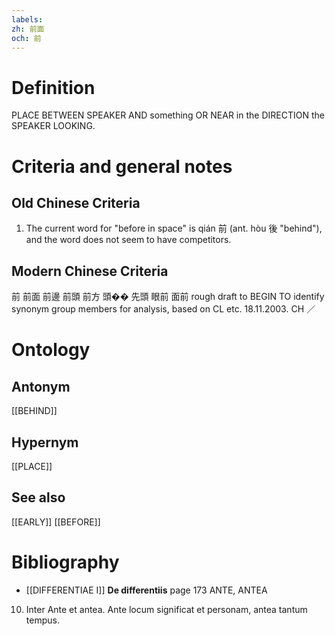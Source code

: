 ```yaml
---
labels: 
zh: 前面
och: 前
---
```


# Definition
PLACE BETWEEN SPEAKER AND something OR NEAR in the DIRECTION the SPEAKER LOOKING.
# Criteria and general notes
## Old Chinese Criteria
1. The current word for "before in space" is qián 前 (ant. hòu 後 "behind"), and the word does not seem to have competitors.
## Modern Chinese Criteria
前
前面
前邊
前頭
前方
頭��
先頭
眼前
面前
rough draft to BEGIN TO identify synonym group members for analysis, based on CL etc. 18.11.2003. CH ／
# Ontology

## Antonym
[[BEHIND]]
## Hypernym
[[PLACE]]
## See also
[[EARLY]]
[[BEFORE]]
# Bibliography
- [[DIFFERENTIAE I]]
**De differentiis** page 173
ANTE, ANTEA
10. Inter Ante et antea. Ante locum significat et personam, antea tantum tempus.